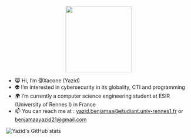 <div id="header" align="center">
  <img src="https://i.ibb.co/K2G9wCW/cha.jpg" width="180"/>
</div>


- 😸 Hi, I’m @Xacone (Yazid)
- 👽 I’m interested in cybersecurity in its globality, CTI and programming
- 🌍 I’m currently a computer science engineering student at ESIR (University of Rennes I) in France
- 📫 You can reach me at : yazid.benjamaa@etudiant.univ-rennes1.fr or benjamaayazid21@gmail.com


![Yazid's GitHub stats](https://github-readme-stats.vercel.app/api?username=Xacone&show_icons=true&theme=tokyonight)
